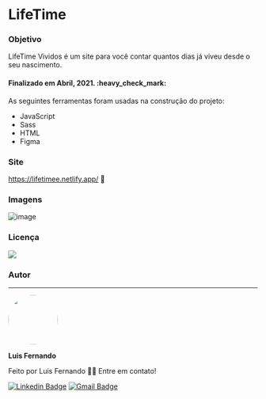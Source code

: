 <h1>LifeTime</h1>

<h3>Objetivo</h3>

<p>LifeTime Vividos é um site para você contar quantos dias já viveu desde o seu nascimento.</p>

<h4> 
	Finalizado em Abril, 2021. :heavy_check_mark:
</h4>
 
As seguintes ferramentas foram usadas na construção do projeto:

- JavaScript
- Sass
- HTML
- Figma


### Site
https://lifetimee.netlify.app/ :link:

### Imagens

![image](https://user-images.githubusercontent.com/67171626/122769583-0ca6cb00-d27b-11eb-85f7-a0b0da784488.png)


### Licença
<img src="https://img.shields.io/github/license/luisfernandodass/doebrasil"/>

### Autor
---


 <img style="border-radius: 50%;" src="https://avatars.githubusercontent.com/u/67171626?s=460&u=609fc063322b859752a5675bd4e17657e650a389&v=4" width="100px;" alt=""/>
 
 <b>Luis Fernando</b>
 
Feito por Luis Fernando 👋🏽 Entre em contato!

[![Linkedin Badge](https://img.shields.io/badge/-Luis-blue?style=flat-square&logo=Linkedin&logoColor=white&link=https://www.linkedin.com/in/luisfernando/)](https://www.linkedin.com/in/luisfernando/) 
[![Gmail Badge](https://img.shields.io/badge/-luisfernandodass@gmail.com-c14438?style=flat-square&logo=Gmail&logoColor=white&link=mailto:luisfernandodass@gmail.com)](mailto:luisfernandodass@gmail.com)
